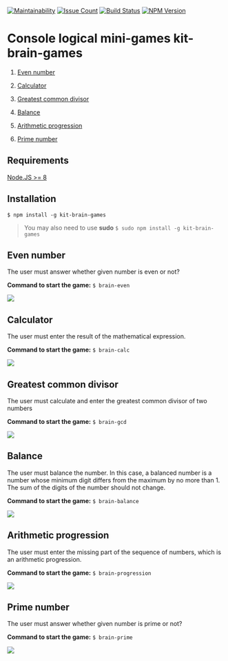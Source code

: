 [![Maintainability](https://api.codeclimate.com/v1/badges/389e941417db2a924af3/maintainability)](https://codeclimate.com/github/kitXIII/project-lvl1-s308/maintainability) [![Issue Count](https://codeclimate.com/github/kitXIII/project-lvl1-s308/badges/issue_count.svg)](https://codeclimate.com/github/kitXIII/project-lvl1-s308) [![Build Status](https://travis-ci.org/kitXIII/project-lvl1-s308.svg?branch=master)](https://travis-ci.org/kitXIII/project-lvl1-s308) [![NPM Version](http://img.shields.io/npm/v/kit-brain-games.svg?style=flat)](https://www.npmjs.org/package/kit-brain-games)

# Console logical mini-games kit-brain-games

  

1.  [Even number](#even-number)

2.  [Calculator](#calculator)

3.  [Greatest common divisor](#greatest-common-divisor)

4.  [Balance](#balance)

5.  [Arithmetic progression](#arithmetic-progression)

6.  [Prime number](#prime-number)

  

## Requirements

  

[Node.JS >= 8](https://nodejs.org)

  

## Installation

  

`$ npm install -g kit-brain-games`

  

>You may also need to use **sudo**
>`$ sudo npm install -g kit-brain-games`

  

## Even number

The user must answer whether given number is even or not?

  

**Command to start the game:**  `$ brain-even`

![](https://kitxiii.github.io/media/gif/even.gif)



## Calculator

The user must enter the result of the mathematical expression.



**Command to start the game:**  `$ brain-calc`

![](https://kitxiii.github.io/media/gif/calc.gif)



## Greatest common divisor

The user must calculate and enter the greatest common divisor of two numbers



**Command to start the game:**  `$ brain-gcd`

![](https://kitxiii.github.io/media/gif/gcd.gif)



## Balance

The user must balance the number. In this case, a balanced number is a number whose minimum digit differs from the maximum by no more than 1. The sum of the digits of the number should not change.

  

**Command to start the game:**  `$ brain-balance`

![](https://kitxiii.github.io/media/gif/balance.gif)

  

## Arithmetic progression

The user must enter the missing part of the sequence of numbers, which is an arithmetic progression.

  

**Command to start the game:**  `$ brain-progression`

![](https://kitxiii.github.io/media/gif/progression.gif)
  


## Prime number

The user must answer whether given number is prime or not?

  

**Command to start the game:**  `$ brain-prime`

![](https://kitxiii.github.io/media/gif/prime.gif)